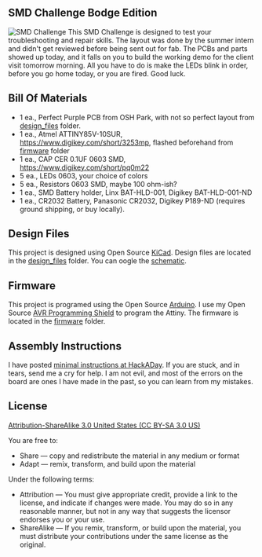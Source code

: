 SMD Challenge Bodge Edition
----------------

![SMD Challenge](images/project.png) 
This SMD Challenge is designed to test your troubleshooting and repair skills. The layout was done by the summer intern and didn't get reviewed before being sent out for fab. The PCBs and parts showed up today, and it falls on you to build the working demo for the client visit tomorrow morning.  All you have to do is make the LEDs blink in order, before you go home today, or you are fired. Good luck.


Bill Of Materials
----------------
  
- 1 ea., Perfect Purple PCB from OSH Park, with not so perfect layout from [design_files](design_files/) folder.
- 1 ea., Atmel ATTINY85V-10SUR, https://www.digikey.com/short/3253mp, flashed beforehand from [firmware](firmware/) folder
- 1 ea., CAP CER 0.1UF 0603 SMD, https://www.digikey.com/short/pq0m22 
- 5 ea., LEDs 0603, your choice of colors
- 5 ea., Resistors 0603 SMD, maybe 100 ohm-ish?
- 1 ea., SMD Battery holder, Linx BAT-HLD-001, Digikey BAT-HLD-001-ND
- 1 ea., CR2032 Battery, Panasonic CR2032, Digikey P189-ND (requires ground shipping, or buy locally).

Design Files
----------------
This project is designed using Open Source [KiCad](http://kicad-pcb.org/). Design files are located in the [design_files](design_files/) folder.  You can oogle the [schematic](docs/project.sch.pdf).

Firmware
----------------
This project is programed using the Open Source [Arduino](https://www.arduino.cc/). I use my Open Source [AVR Programming Shield](https://www.tindie.com/products/MakersBox/yet-another-programming-shield/) to program the Attiny. The firmware is located in the [firmware](firmware/) folder.

Assembly Instructions
----------------
I have posted [minimal instructions at HackADay](https://hackaday.io/project/25265-an-unfortunate-smd-project).
If you are stuck, and in tears, send me a cry for help. I am not evil, and most of the errors on the board are ones I have made in the past, so you can learn from my mistakes.

License
----------------
[Attribution-ShareAlike 3.0 United States (CC BY-SA 3.0 US)](https://creativecommons.org/licenses/by-sa/3.0/us/)

You are free to:

- Share — copy and redistribute the material in any medium or format
- Adapt — remix, transform, and build upon the material

Under the following terms:

- Attribution — You must give appropriate credit, provide a link to the license, and indicate if changes were made. You may do so in any reasonable manner, but not in any way that suggests the licensor endorses you or your use.
- ShareAlike — If you remix, transform, or build upon the material, you must distribute your contributions under the same license as the original.
